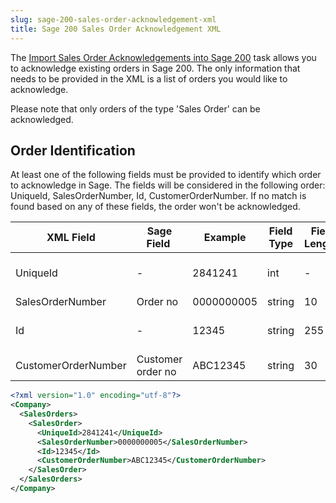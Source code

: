 ```yaml
---
slug: sage-200-sales-order-acknowledgement-xml
title: Sage 200 Sales Order Acknowledgement XML
---
```

The [Import Sales Order Acknowledgements into Sage 200](importing-sales-order-acknowledgements-into-sage-200) task allows you to acknowledge existing orders in Sage 200. The only information that needs to be provided in the XML is a list of orders you would like to acknowledge.

Please note that only orders of the type 'Sales Order' can be acknowledged.

## Order Identification
At least one of the following fields must be provided to identify which order to acknowledge in Sage. The fields will be considered in the following order: UniqueId, SalesOrderNumber, Id, CustomerOrderNumber. If no match is found based on any of these fields, the order won't be acknowledged.

| XML Field | Sage Field | Example | Field Type | Field Length | Input | Notes |
| --- | --- | --- | --- | --- | --- | --- |
| UniqueId | - | 2841241 | int | - | Optional | Used to specify the SOPOrderReturn.SOPOrderReturnID value from the Sage database. |
| SalesOrderNumber | Order no | 0000000005 | string | 10 | Optional | |
| Id | - | 12345 | string | 255 | Optional | Only works where an order was imported into Sage via Zynk, and an Id was specifed at the time. |
| CustomerOrderNumber | Customer order no | ABC12345 | string | 30 | Optional | |

```xml
<?xml version="1.0" encoding="utf-8"?>
<Company>
  <SalesOrders>
    <SalesOrder>
      <UniqueId>2841241</UniqueId>
      <SalesOrderNumber>0000000005</SalesOrderNumber>
      <Id>12345</Id>
      <CustomerOrderNumber>ABC12345</CustomerOrderNumber>
    </SalesOrder>
  </SalesOrders>
</Company>
```